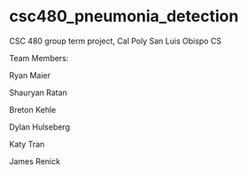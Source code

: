 # csc480_pneumonia_detection
CSC 480 group term project, Cal Poly San Luis Obispo CS

Team Members:

Ryan Maier

Shauryan Ratan

Breton Kehle

Dylan Hulseberg

Katy Tran

James Renick
